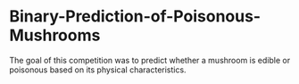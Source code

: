 # Binary-Prediction-of-Poisonous-Mushrooms
 The goal of this competition was to predict whether a mushroom is edible or poisonous based on its physical characteristics.
